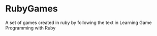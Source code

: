 # RubyGames
A set of games created in ruby by following the text in Learning Game Programming with Ruby
